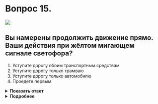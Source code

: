 # Вопрос 15.

![](https://s.drom.ru/i24227/pdd/tickets/2016/1542608487.jpg)

## Вы намерены продолжить движение прямо. Ваши действия при жёлтом мигающем сигнале светофора?

1. Уступите дорогу обоим транспортным средствам
2. Уступите дорогу только трамваю
3. Уступите дорогу только автомобилю
4. Проедете первым

<details>
<summary><b>Показать ответ</b></summary>
Правильный ответ: 3
</details>
<details>
<summary><b>Подробнее</b></summary>
При жёлтом мигающем сигнале светофора перекрёсток является нерегулируемым, неравнозначным. Главная дорога меняет направление. Преимущество имеют транспортные средства, находящиеся на главной дороге, которые между собой руководствуются «правилом правой руки», т.е. у кого помеха справа, тот и уступает. У Вас помеха справа, уступаете дорогу только легковому автомобилю.
(«Дорожные знаки», пункты 13.3, 13.9, 13.10, 13.11 ПДД)
</details>